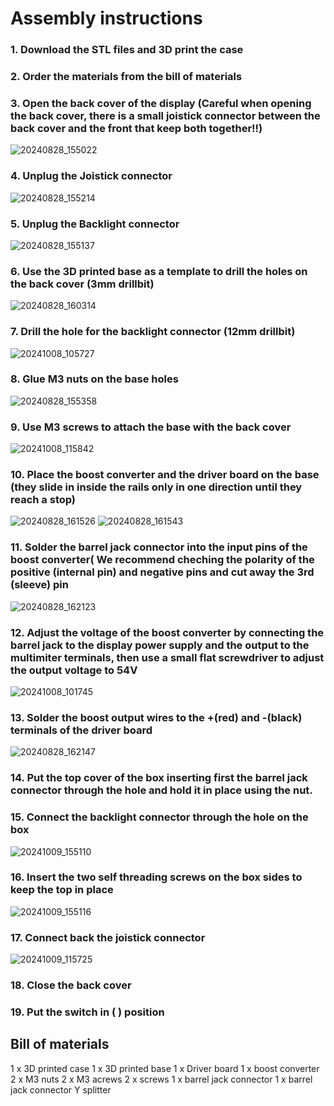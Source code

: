 # Assembly instructions

### 1. Download the STL files and 3D print the case
### 2. Order the materials from the bill of materials
### 3. Open the back cover of the display (Careful when opening the back cover, there is a small joistick connector between the back cover and the front that keep both together!!)
   ![20240828_155022](https://github.com/user-attachments/assets/7f68791a-8891-43d6-bbe5-052d0a953f54)
### 4. Unplug the Joistick connector
   ![20240828_155214](https://github.com/user-attachments/assets/9470ca62-4d71-4fca-bd14-5dbadfd65c54)
### 5. Unplug the Backlight connector
   ![20240828_155137](https://github.com/user-attachments/assets/f4d7ce52-1a5d-4cd2-b7e7-d03063ff09ba)
### 6. Use the 3D printed base as a template to drill the holes on the back cover (3mm drillbit)
   ![20240828_160314](https://github.com/user-attachments/assets/448debf8-ed90-45f1-9d40-acb8c0d1d724)
### 7. Drill the hole for the backlight connector (12mm drillbit)
   ![20241008_105727](https://github.com/user-attachments/assets/7b4d396e-df74-4d6a-ac9f-ad11097db628)
### 8. Glue M3 nuts on the base holes
   ![20240828_155358](https://github.com/user-attachments/assets/7cf73ba9-4c4e-4d9f-b590-2c61c8a49c98)
### 9. Use M3 screws to attach the base with the back cover
   ![20241008_115842](https://github.com/user-attachments/assets/46b33c13-1d4a-4e96-aec7-40f1f92f8411)
### 10. Place the boost converter and the driver board on the base (they slide in inside the rails only in one direction until they reach a stop)
   ![20240828_161526](https://github.com/user-attachments/assets/26547076-a698-4cc4-a718-8e843e85bcc9)
   ![20240828_161543](https://github.com/user-attachments/assets/145ff293-4b44-497a-84ca-423055fed767)

### 11. Solder the barrel jack connector into the input pins of the boost converter( We recommend cheching the polarity of the positive (internal pin) and negative pins and cut away the 3rd (sleeve) pin 
   ![20240828_162123](https://github.com/user-attachments/assets/2be16825-22c3-4ca3-ac0c-2bf7027098fe)

### 12. Adjust the voltage of the boost converter by connecting the barrel jack to the display power supply and the output to the multimiter terminals, then use a small flat screwdriver to adjust the output voltage to 54V
   ![20241008_101745](https://github.com/user-attachments/assets/5de86ee4-9718-4f58-afde-a6b6984ad0ee)
   
### 13. Solder the boost output wires to the +(red) and -(black) terminals of the driver board
   ![20240828_162147](https://github.com/user-attachments/assets/9601cc66-9b1c-4885-b263-cccf6eb213ed)

### 14. Put the top cover of the box inserting first the barrel jack connector through the hole and hold it in place using the nut.

### 15. Connect the backlight connector through the hole on the box
![20241009_155110](https://github.com/user-attachments/assets/8aa51734-29e3-4d0b-87d8-ebf9143d7e5e)

### 16. Insert the two self threading screws on the box sides to keep the top in place
![20241009_155116](https://github.com/user-attachments/assets/5c13f286-5a9a-4c92-b71a-609a5720b32f)

### 17. Connect back the joistick connector
![20241009_115725](https://github.com/user-attachments/assets/9d6ee81d-19aa-44ce-9064-5a3db4ce0e8d)

### 18. Close the back cover

### 19. Put the switch in (     ) position


## Bill of materials
1 x 3D printed case
1 x 3D printed base
1 x Driver board
1 x boost converter
2 x M3 nuts
2 x M3 acrews
2 x screws
1 x barrel jack connector
1 x barrel jack connector Y splitter




